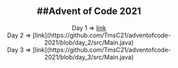 <h2 align="center">
##Advent of Code 2021
</h2>
<p align="center">
  Day 1 => <a href="https://github.com/TmsC21/adventofcode-2021/blob/day_1/src/Main.java">link</a><br/>
  Day 2 => [link](https://github.com/TmsC21/adventofcode-2021/blob/day_2/src/Main.java)<br/>
  Day 3 => [link](https://github.com/TmsC21/adventofcode-2021/blob/day_3/src/Main.java)<br/>
</p>



